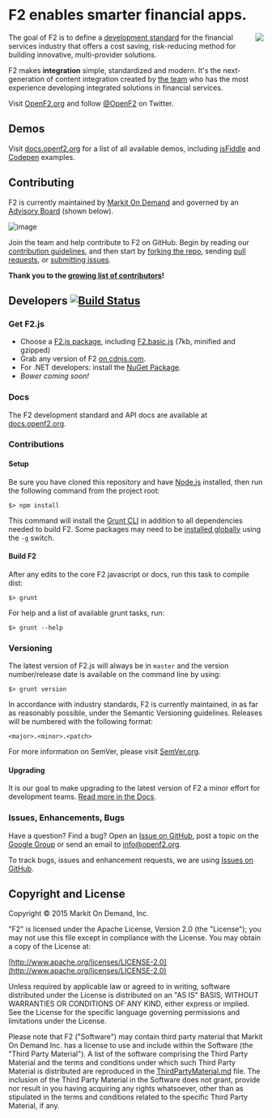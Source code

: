 # F2 enables smarter financial apps.

<img src="http://www.gravatar.com/avatar/81a91ece480ee15ae86a26a7a818b620.png?s=128" align="right">

The goal of F2 is to define a [development standard](http://docs.openf2.org) for the financial services industry that offers a cost saving, risk-reducing method for building innovative, multi-provider solutions.

F2 makes **integration** simple, standardized and modern. It's the next-generation of content integration created by [the team](http://www.markit.com/Product/Markit-On-Demand) who has the most experience developing integrated solutions in financial services.

Visit [OpenF2.org](http://www.openf2.org) and follow [@OpenF2](http://twitter.com/OpenF2) on Twitter.

## Demos

Visit [docs.openf2.org](http://docs.openf2.org/index.html#examples) for a list of all available demos, including [jsFiddle](http://jsfiddle.net/user/OpenF2js/fiddles/) and [Codepen](http://codepen.io/OpenF2/) examples.

## Contributing

F2 is currently maintained by [Markit On Demand](http://www.markit.com/Product/Markit-On-Demand) and governed by an [Advisory Board](http://www.openf2.org/#advisory-board) (shown below).

![image](http://www.openf2.org/img/advisory-board.png)

Join the team and help contribute to F2 on GitHub. Begin by reading our [contribution guidelines](CONTRIBUTING.md), and then start by [forking the repo](https://github.com/OpenF2/F2/fork), sending [pull requests](https://help.github.com/articles/using-pull-requests), or [submitting issues](https://github.com/OpenF2/F2/issues).

**Thank you to the [growing list of contributors](https://github.com/OpenF2/F2/graphs/contributors)!**

## Developers [![Build Status](https://travis-ci.org/OpenF2/F2.svg?branch=master)](https://travis-ci.org/OpenF2/F2)

### Get F2.js

* Choose a [F2.js package](http://docs.openf2.org/f2js-sdk.html#packages), including [F2.basic.js](https://raw.github.com/OpenF2/F2/master/sdk/packages/f2.basic.min.js) (7kb, minified and gzipped)
* Grab any version of F2 [on cdnjs.com](http://cdnjs.com/libraries/F2/).
* For .NET developers: install the [NuGet Package](https://nuget.org/packages/F2/).
* *Bower coming soon!*

### Docs

The F2 development standard and API docs are available at [docs.openf2.org](http://docs.openf2.org).

### Contributions

#### Setup

Be sure you have cloned this repository and have [Node.js](http://nodejs.org/) installed, then run the following command from the project root:

`$> npm install`

This command will install the [Grunt CLI](http://gruntjs.com/getting-started#installing-the-cli) in addition to all dependencies needed to build F2. Some packages may need to be [installed globally](http://blog.nodejs.org/2011/03/23/npm-1-0-global-vs-local-installation/) using the `-g` switch.

#### Build F2

After any edits to the core F2 javascript or docs, run this task to compile dist:

`$> grunt`

For help and a list of available grunt tasks, run:

`$> grunt --help`

### Versioning

The latest version of F2.js will always be in `master` and the version number/release date is available on the command line by using:

`$> grunt version`

In accordance with industry standards, F2 is currently maintained, in as far as reasonably possible, under the Semantic Versioning guidelines. Releases will be numbered with the following format:

`<major>.<minor>.<patch>`

For more information on SemVer, please visit [SemVer.org](http://semver.org/).

#### Upgrading

It is our goal to make upgrading to the latest version of F2 a minor effort for development teams. [Read more in the Docs](http://docs.openf2.org/f2js-sdk.html#upgrading).

### Issues, Enhancements, Bugs

Have a question? Find a bug? Open an [Issue on GitHub](https://github.com/OpenF2/F2/issues), post a topic on the [Google Group](https://groups.google.com/forum/#!forum/OpenF2) or send an email to <info@openf2.org>.

To track bugs, issues and enhancement requests, we are using [Issues on GitHub](https://github.com/OpenF2/F2/issues).

## Copyright and License

Copyright &copy; 2015 Markit On Demand, Inc.

"F2" is licensed under the Apache License, Version 2.0 (the "License"); you may not use this file except in compliance with the License. You may obtain a copy of the License at: 

[http://www.apache.org/licenses/LICENSE-2.0](http://www.apache.org/licenses/LICENSE-2.0)

Unless required by applicable law or agreed to in writing, software distributed under the License is distributed on an "AS IS" BASIS, WITHOUT WARRANTIES OR CONDITIONS OF ANY KIND, either express or implied.  See the License for the specific language governing permissions and limitations under the License.

Please note that F2 ("Software") may contain third party material that Markit On Demand Inc. has a license to use and include within the Software (the "Third Party Material").  A list of the software comprising the Third Party Material and the terms and conditions under which such Third Party Material is distributed are reproduced in the [ThirdPartyMaterial.md](ThirdPartyMaterial.md) file. The inclusion of the Third Party Material in the Software does not grant, provide nor result in you having acquiring any rights whatsoever, other than as stipulated in the terms and conditions related to the specific Third Party Material, if any. 

